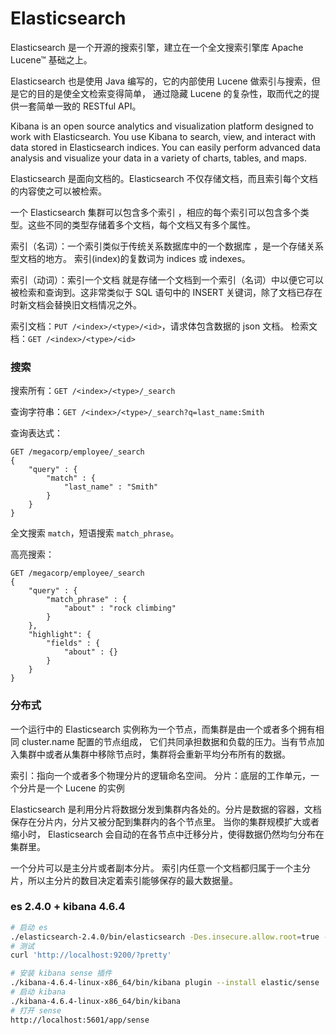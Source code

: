 # Elasticsearch

Elasticsearch 是一个开源的搜索引擎，建立在一个全文搜索引擎库 Apache Lucene™ 基础之上。

Elasticsearch 也是使用 Java 编写的，它的内部使用 Lucene 做索引与搜索，但是它的目的是使全文检索变得简单， 通过隐藏 Lucene 的复杂性，取而代之的提供一套简单一致的 RESTful API。

Kibana is an open source analytics and visualization platform designed to work with Elasticsearch. You use Kibana to search, view, and interact with data stored in Elasticsearch indices. You can easily perform advanced data analysis and visualize your data in a variety of charts, tables, and maps.

Elasticsearch 是面向文档的。Elasticsearch 不仅存储文档，而且索引每个文档的内容使之可以被检索。

一个 Elasticsearch 集群可以包含多个索引 ，相应的每个索引可以包含多个类型。这些不同的类型存储着多个文档，每个文档又有多个属性。

索引（名词）：一个索引类似于传统关系数据库中的一个数据库 ，是一个存储关系型文档的地方。 索引(index)的复数词为 indices 或 indexes。

索引（动词）：索引一个文档 就是存储一个文档到一个索引（名词）中以便它可以被检索和查询到。这非常类似于 SQL 语句中的 INSERT 关键词，除了文档已存在时新文档会替换旧文档情况之外。

索引文档：`PUT /<index>/<type>/<id>`，请求体包含数据的 json 文档。
检索文档：`GET /<index>/<type>/<id>`

### 搜索

搜索所有：`GET /<index>/<type>/_search`

查询字符串：`GET /<index>/<type>/_search?q=last_name:Smith`

查询表达式：

```
GET /megacorp/employee/_search
{
    "query" : {
        "match" : {
            "last_name" : "Smith"
        }
    }
}
```

全文搜索 `match`，短语搜索 `match_phrase`。

高亮搜索：

```
GET /megacorp/employee/_search
{
    "query" : {
        "match_phrase" : {
            "about" : "rock climbing"
        }
    },
    "highlight": {
        "fields" : {
            "about" : {}
        }
    }
}
```

### 分布式

一个运行中的 Elasticsearch 实例称为一个节点，而集群是由一个或者多个拥有相同 cluster.name 配置的节点组成， 它们共同承担数据和负载的压力。当有节点加入集群中或者从集群中移除节点时，集群将会重新平均分布所有的数据。

索引：指向一个或者多个物理分片的逻辑命名空间。
分片：底层的工作单元，一个分片是一个 Lucene 的实例

Elasticsearch 是利用分片将数据分发到集群内各处的。分片是数据的容器，文档保存在分片内，分片又被分配到集群内的各个节点里。 当你的集群规模扩大或者缩小时， Elasticsearch 会自动的在各节点中迁移分片，使得数据仍然均匀分布在集群里。

一个分片可以是主分片或者副本分片。 索引内任意一个文档都归属于一个主分片，所以主分片的数目决定着索引能够保存的最大数据量。

### es 2.4.0 + kibana 4.6.4

```bash
# 启动 es
./elasticsearch-2.4.0/bin/elasticsearch -Des.insecure.allow.root=true -d
# 测试
curl 'http://localhost:9200/?pretty'

# 安装 kibana sense 插件
./kibana-4.6.4-linux-x86_64/bin/kibana plugin --install elastic/sense
# 启动 kibana
./kibana-4.6.4-linux-x86_64/bin/kibana
# 打开 sense
http://localhost:5601/app/sense
```
